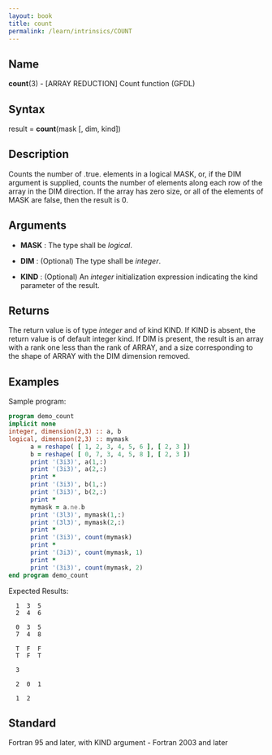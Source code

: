 ```yaml
---
layout: book
title: count
permalink: /learn/intrinsics/COUNT
---
```

## __Name__

__count__(3) - \[ARRAY REDUCTION\] Count function
(GFDL)

## __Syntax__

result = __count__(mask \[, dim, kind\])

## __Description__

Counts the number of .true. elements in a logical MASK, or, if the DIM
argument is supplied, counts the number of elements along each row of
the array in the DIM direction. If the array has zero size, or all of
the elements of MASK are false, then the result is 0.

## __Arguments__

  - __MASK__
    : The type shall be _logical_.

  - __DIM__
    : (Optional) The type shall be _integer_.

  - __KIND__
    : (Optional) An _integer_ initialization expression indicating the kind
    parameter of the result.

## __Returns__

The return value is of type _integer_ and of kind KIND. If KIND is absent,
the return value is of default integer kind. If DIM is present, the
result is an array with a rank one less than the rank of ARRAY, and a
size corresponding to the shape of ARRAY with the DIM dimension removed.

## __Examples__

Sample program:

```fortran
program demo_count
implicit none
integer, dimension(2,3) :: a, b
logical, dimension(2,3) :: mymask
      a = reshape( [ 1, 2, 3, 4, 5, 6 ], [ 2, 3 ])
      b = reshape( [ 0, 7, 3, 4, 5, 8 ], [ 2, 3 ])
      print '(3i3)', a(1,:)
      print '(3i3)', a(2,:)
      print *
      print '(3i3)', b(1,:)
      print '(3i3)', b(2,:)
      print *
      mymask = a.ne.b
      print '(3l3)', mymask(1,:)
      print '(3l3)', mymask(2,:)
      print *
      print '(3i3)', count(mymask)
      print *
      print '(3i3)', count(mymask, 1)
      print *
      print '(3i3)', count(mymask, 2)
end program demo_count
```
   Expected Results:
```text
  1  3  5
  2  4  6
 
  0  3  5
  7  4  8
 
  T  F  F
  T  F  T
 
  3
 
  2  0  1
 
  1  2
```
## __Standard__

Fortran 95 and later, with KIND argument - Fortran 2003
and later
